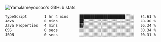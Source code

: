 ![Yamalameyooooo's GitHub stats](https://github-readme-stats.vercel.app/api?username=yamalameyooooo&theme=transparent&show_icons=true\&show=reviews,discussions_started,discussions_answered,prs_merged,prs_merged_percentage)

<!--START_SECTION:waka-->

```txt
TypeScript        1 hr 4 mins     █████████████████████░░░░   84.61 %
Java              6 mins          ██░░░░░░░░░░░░░░░░░░░░░░░   08.38 %
Java Properties   4 mins          █▓░░░░░░░░░░░░░░░░░░░░░░░   06.34 %
CSS               0 secs          ░░░░░░░░░░░░░░░░░░░░░░░░░   00.34 %
JSON              0 secs          ░░░░░░░░░░░░░░░░░░░░░░░░░   00.31 %
```

<!--END_SECTION:waka-->
